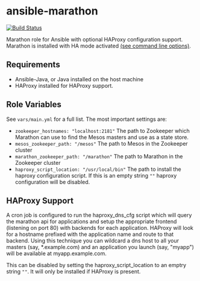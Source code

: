 ansible-marathon
=============
[![Build Status](https://travis-ci.org/AnsibleShipyard/ansible-marathon.svg)](https://travis-ci.org/AnsibleShipyard/ansible-marathon)

Marathon role for Ansible with optional HAProxy configuration support. Marathon is installed with HA mode activated [(see command line options)](https://github.com/mesosphere/marathon#command-line-options).

## Requirements

* Ansible-Java, or Java installed on the host machine
* HAProxy installed for HAProxy support. 

## Role Variables

See ```vars/main.yml``` for a full list. The most important settings are:

* ```zookeeper_hostnames: "localhost:2181"``` The path to Zookeeper which Marathon can use to find the Mesos masters and use as a state store.
* ```mesos_zookeeper_path: "/mesos"``` The path to Mesos in the Zookeeper cluster
* ```marathon_zookeeper_path: "/marathon"``` The path to Marathon in the Zookeeper cluster 
* ```haproxy_script_location: "/usr/local/bin"``` The path to install the haproxy configuration script. If this is an empty string ```""``` haproxy configuration will be disabled.

## HAProxy Support

A cron job is configured to run the haproxy_dns_cfg script which will query the marathon api for applications and setup the appropriate frontend (listening on port 80) with backends for each application. HAProxy will look for a hostname prefixed with the application name and route to that backend. Using this technique you can wildcard a dns host to all your masters (say, *.example.com) and an application you launch (say, "myapp") will be available at myapp.example.com.

This can be disabled by setting the haproxy_script_location to an emptry string ```""```. It will only be installed if HAProxy is present.
